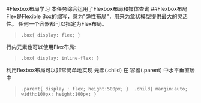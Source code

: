 #Flexbox布局学习
本任务综合运用了Flexbox布局和媒体查询
##Flexbox布局
Flex是Flexible Box的缩写，意为"弹性布局"，用来为盒状模型提供最大的灵活性。
任何一个容器都可以指定为Flex布局。
> `.box{
  display: flex;
}`

行内元素也可以使用Flex布局:
>`.box{
  display: inline-flex;
}`

利用flexbox布局可以非常简单地实现 元素(.child) 在 容器(.parent) 中水平垂直居中
> `.parent{
    display : flex;
    height:500px;
} 
  .child{
    margin:auto;
    width:100px;
    height:100px;
}`


